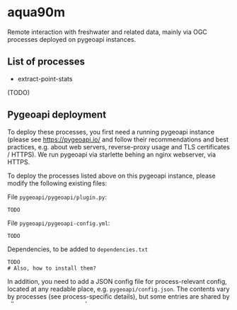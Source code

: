 # aqua90m

Remote interaction with freshwater and related data, mainly via OGC processes
deployed on pygeoapi instances.


## List of processes

* extract-point-stats

(TODO)


## Pygeoapi deployment

To deploy these processes, you first need a running pygeoapi instance (please
see https://pygeoapi.io/ and follow their recommendations and best practices,
e.g. about web servers, reverse-proxy usage and TLS certificates / HTTPS). We
run pygeoapi via starlette behing an nginx webserver, via HTTPS.

To deploy the processes listed above on this pygeoapi instance, please modify
the following existing files:

File `pygeoapi/pygeoapi/plugin.py`:

```
TODO
```

File `pygeoapi/pygeoapi-config.yml`:


```
TODO
```

Dependencies, to be added to `dependencies.txt`

```
TODO
# Also, how to install them?
```

In addition, you need to add a JSON config file for process-relevant config,
located at any readable place, e.g. `pygeoapi/config.json`. The contents vary
by processes (see process-specific details), but some entries are shared by all
or many processes, such as:

* `download_dir`: The path to a directory from where users are able to download
  files, e.g. the static directory of the webserver that is running pygeoapi.
  In our case, it is `/var/www/nginx/download/`. It needs to be writeable by the
  Linux user who runs pygeoapi (in our case, `pyguser`), and readable by the
  Linux user who runs the webserver (in our case, `www-data`).
* `download_url`: The URL under which the contents of the above `download_dir`
  can be accessed by outside users. Here, the process results will be made
  available to the end users. (You can decide to make the directory
  password-protected by the web server if the results should not be public).


For many of the processes, you also need credentials to access to IGB's
**GeoFRESH** database, which is restricted. For more information, please check
https://geofresh.org/ or contact IGB Berlin.

For some other processes, R and the R package `hydrographr` need to be installed
and runnable by the Linux user running pygeoapi.


## Process-specific details

### extract-point-stats

For this process, R and the R package `hydrographr` are needed.

For this process, the config file needs to contain these items:

* rasterlayer_lookup_table: Mapping between variable names and a local path or
  remote URL where the corresponding raster layer can be found, as GeoTIFF or
  VRT or any layer that `gdallocationinfo` can work with.
* hydrographr_bash_files: Path where the executable bash files of the
  `hydrographr` R package can be found.
* download_dir
* download_url


Example:

```
    "rasterlayer_lookup_table": {
        "basin": "https://2007367-nextcloud.a3s.fi/igb/vrt/basin.vrt",
        "sti": "/opt/aquainfra_inputs/Hydrography90m/sti_h18v02.tif"
    },
    "hydrographr_bash_files": "/opt/pyg_upstream_dev/pygeoapi/pygeoapi/process/hydrographr/inst/sh",
    "download_dir": "/var/www/nginx/download/",
    "download_url": "https://aqua.igb-berlin.de/download/",


```
